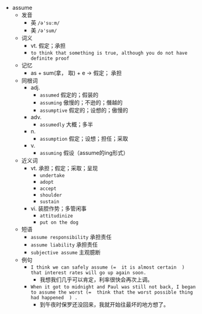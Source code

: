 - assume
  - 发音
    - 英 `/ə'suːm/`
    - 美 `/ə'sum/`
  - 词义
    - vt. 假定；承担
    - `to think that something is true, although you do not have definite proof`
  - 记忆
    - as + sum(拿， 取) + e → 假定； 承担
  - 同根词
    - adj.
      - `assumed` 假定的；假装的
      - `assuming` 傲慢的；不逊的；僭越的
      - `assumptive` 假定的；设想的；傲慢的
    - adv.
      - `assumedly` 大概；多半
    - n.
      - `assumption` 假定；设想；担任；采取
    - v.
      - `assuming` 假设（assume的ing形式）
  - 近义词
    - vt. 承担；假定；采取；呈现
      - `undertake`
      - `adopt`
      - `accept`
      - `shoulder`
      - `sustain`
    - vi. 装腔作势；多管闲事
      - `attitudinize`
      - `put on the dog`
  - 短语
    - `assume responsibility` 承担责任 
    - `assume liability` 承担责任 
    - `subjective assume` 主观臆断 
  - 例句
    - `I think we can safely assume (=  it is almost certain  ) that interest rates will go up again soon.`
      - 我想我们几乎可以肯定，利率很快会再次上调。
    - `When it got to midnight and Paul was still not back, I began to assume the worst (=  think that the worst possible thing had happened  ) .`
      - 到午夜时保罗还没回来，我就开始往最坏的地方想了。

